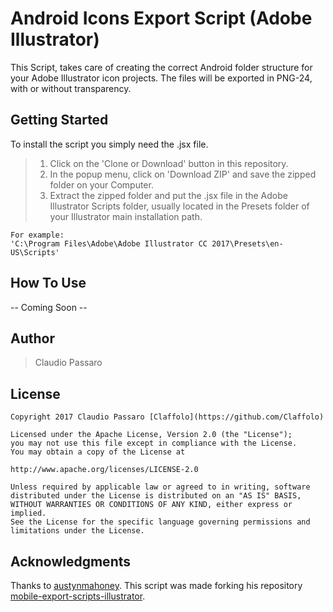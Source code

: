 # Android Icons Export Script (Adobe Illustrator)

This Script, takes care of creating the correct Android folder structure for your Adobe Illustrator icon projects. The files will be exported in PNG-24, with or without transparency.

## Getting Started

To install the script you simply need the .jsx file.
> 1. Click on the 'Clone or Download' button in this repository.
> 1. In the popup menu, click on 'Download ZIP' and save the zipped folder on your Computer.
> 1. Extract the zipped folder and put the .jsx file in the Adobe Illustrator Scripts folder, usually located in the Presets folder of your Illustrator main installation path.

```
For example:
'C:\Program Files\Adobe\Adobe Illustrator CC 2017\Presets\en-US\Scripts'
```
## How To Use

-- Coming Soon --

## Author
> Claudio Passaro


## License

    Copyright 2017 Claudio Passaro [Claffolo](https://github.com/Claffolo)

    Licensed under the Apache License, Version 2.0 (the "License");
    you may not use this file except in compliance with the License.
    You may obtain a copy of the License at

    http://www.apache.org/licenses/LICENSE-2.0

    Unless required by applicable law or agreed to in writing, software
    distributed under the License is distributed on an "AS IS" BASIS,
    WITHOUT WARRANTIES OR CONDITIONS OF ANY KIND, either express or implied.
    See the License for the specific language governing permissions and
    limitations under the License.

## Acknowledgments
Thanks to [austynmahoney](https://github.com/austynmahoney). This script was made forking his repository [mobile-export-scripts-illustrator](https://github.com/austynmahoney/mobile-export-scripts-illustrator).
